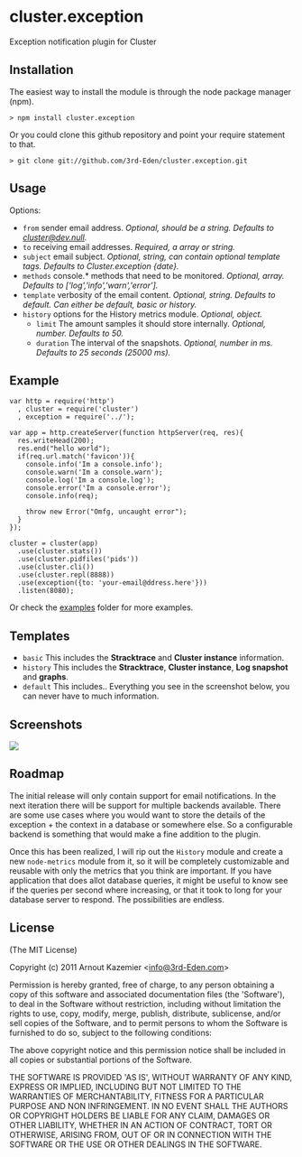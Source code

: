 # cluster.exception

Exception notification plugin for Cluster

## Installation

The easiest way to install the module is through the node package manager (npm).

    > npm install cluster.exception

Or you could clone this github repository and point your require statement to that.

    > git clone git://github.com/3rd-Eden/cluster.exception.git

## Usage

Options:

-   `from` sender email address. _Optional, should be a string. Defaults to cluster@dev.null._
-   `to` receiving email addresses. _Required, a array or string._
-   `subject` email subject. _Optional, string, can contain optional template tags. Defaults to Cluster.exception {date}._
-   `methods` console.* methods that need to be monitored. _Optional, array. Defaults to ['log','info','warn','error']._
-   `template` verbosity of the email content. _Optional, string. Defaults to default. Can either be default, basic or history._
-   `history` options for the History metrics module. _Optional, object._
    -   `limit` The amount samples it should store internally. _Optional, number. Defaults to 50._
    -   `duration` The interval of the snapshots. _Optional, number in ms. Defaults to 25 seconds (25000 ms)._

## Example

    var http = require('http')
      , cluster = require('cluster')
      , exception = require('../');
  
    var app = http.createServer(function httpServer(req, res){
      res.writeHead(200);
      res.end("hello world");
      if(req.url.match('favicon')){
        console.info('Im a console.info');
        console.warn('Im a console.warn');
        console.log('Im a console.log');
        console.error('Im a console.error');
        console.info(req);
    
        throw new Error("Omfg, uncaught error");
      }
    });

    cluster = cluster(app)
      .use(cluster.stats())
      .use(cluster.pidfiles('pids'))
      .use(cluster.cli())
      .use(cluster.repl(8888))
      .use(exception({to: 'your-email@ddress.here'}))
      .listen(8080);

Or check the [examples](https://github.com/3rd-Eden/cluster.exception/tree/master/examples) folder for more examples.

## Templates

-   `basic` This includes the **Stracktrace** and **Cluster instance** information.
-   `history` This includes the **Stracktrace**, **Cluster instance**, **Log snapshot** and **graphs**.
-   `default` This includes.. Everything you see in the screenshot below, you can never have to much information.

## Screenshots

![](http://dl.dropbox.com/u/1381492/shots/screeny-github-cluster-exception.png)

## Roadmap

The initial release will only contain support for email notifications. In the next iteration there will be support for multiple backends available. There are some use cases where you would want to store the details of the exception + the context in a database or somewhere else. So a configurable backend is something that would make a fine addition to the plugin.

Once this has been realized, I will rip out the `History` module and create a new `node-metrics` module from it, so it will be completely customizable and reusable with only the metrics that you think are important. If you have application that does allot database queries, it might be useful to know see if the queries per second where increasing, or that it took to long for your database server to respond. The possibilities are endless.

## License 

(The MIT License)

Copyright (c) 2011 Arnout Kazemier &lt;info@3rd-Eden.com&gt;

Permission is hereby granted, free of charge, to any person obtaining
a copy of this software and associated documentation files (the
'Software'), to deal in the Software without restriction, including
without limitation the rights to use, copy, modify, merge, publish,
distribute, sublicense, and/or sell copies of the Software, and to
permit persons to whom the Software is furnished to do so, subject to
the following conditions:

The above copyright notice and this permission notice shall be
included in all copies or substantial portions of the Software.

THE SOFTWARE IS PROVIDED 'AS IS', WITHOUT WARRANTY OF ANY KIND,
EXPRESS OR IMPLIED, INCLUDING BUT NOT LIMITED TO THE WARRANTIES OF
MERCHANTABILITY, FITNESS FOR A PARTICULAR PURPOSE AND NON INFRINGEMENT.
IN NO EVENT SHALL THE AUTHORS OR COPYRIGHT HOLDERS BE LIABLE FOR ANY
CLAIM, DAMAGES OR OTHER LIABILITY, WHETHER IN AN ACTION OF CONTRACT,
TORT OR OTHERWISE, ARISING FROM, OUT OF OR IN CONNECTION WITH THE
SOFTWARE OR THE USE OR OTHER DEALINGS IN THE SOFTWARE.